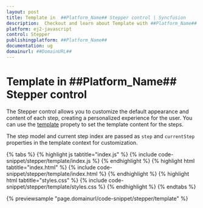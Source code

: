 ```yaml
---
layout: post
title: Template in  ##Platform_Name## Stepper control | Syncfusion
description:  Checkout and learn about Template with ##Platform_Name## Stepper control of Syncfusion Essential JS 2 and more.
platform: ej2-javascript
control: Stepper
publishingplatform: ##Platform_Name##
documentation: ug
domainurl: ##DomainURL##
---
```


# Template in ##Platform_Name## Stepper control

The Stepper control allows you to customize the default appearance and content of each step, creating a personalized experience for the user. You can use the [template](https://ej2.syncfusion.com/javascript/documentation/api/stepper#template) propety to set the template content for the steps.

The step model and current step index are passed as `step` and `currentStep` properties in the template context for customization.

{% tabs %}
{% highlight js tabtitle="index.js" %}
{% include code-snippet/stepper/template/index.js %}
{% endhighlight %}
{% highlight html tabtitle="index.html" %}
{% include code-snippet/stepper/template/index.html %}
{% endhighlight %}
{% highlight html tabtitle="styles.css" %}
{% include code-snippet/stepper/template/styles.css %}
{% endhighlight %}
{% endtabs %}

{% previewsample "page.domainurl/code-snippet/stepper/template" %}